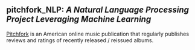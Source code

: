 ## pitchfork_NLP: *A Natural Language Processing Project Leveraging Machine Learning*

[Pitchfork](https://pitchfork.com/) is an American online music publication that regularly publishes reviews and ratings of recently released / reissued albums.
